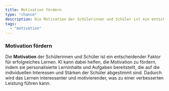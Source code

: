 ```yaml
---
title: Motivation fördern
type: "chance"
description: Die Motivation der Schülerinnen und Schüler ist ein entscheidender Faktor für erfolgreiches Lernen.
tags:
  - "motivation"
---
```


### Motivation fördern

Die **Motivation** der Schülerinnen und Schüler ist ein entscheidender Faktor für erfolgreiches Lernen. KI kann dabei helfen, die Motivation zu fördern, indem sie personalisierte Lerninhalte und Aufgaben bereitstellt, die auf die individuellen Interessen und Stärken der Schüler abgestimmt sind. Dadurch wird das Lernen interessanter und motivierender, was zu einer verbesserten Leistung führen kann.
